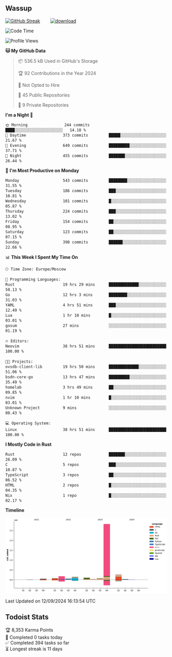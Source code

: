 ## Wassup

<!--
-->

[![GitHub Streak](http://github-readme-streak-stats.herokuapp.com?user=archeoss&theme=shades-of-purple&hide_border=true&date_format=j%20M%5B%20Y%5D)](https://git.io/streak-stats)&nbsp;&nbsp;&nbsp;&nbsp;&nbsp;&nbsp;&nbsp;&nbsp;[![download](https://user-images.githubusercontent.com/68448737/147796309-d8b65b1d-4dde-40d9-b03a-2b42aaa6cd43.jpeg)
](http://bmstu.ru/)

<!--START_SECTION:waka-->
![Code Time](http://img.shields.io/badge/Code%20Time-3%2C237%20hrs%2026%20mins-blue)

![Profile Views](http://img.shields.io/badge/Profile%20Views-0-blue)

**🐱 My GitHub Data** 

> 📦 536.5 kB Used in GitHub's Storage 
 > 
> 🏆 92 Contributions in the Year 2024
 > 
> 🚫 Not Opted to Hire
 > 
> 📜 45 Public Repositories 
 > 
> 🔑 9 Private Repositories 
 > 
**I'm a Night 🦉** 

```text
🌞 Morning                244 commits         ████░░░░░░░░░░░░░░░░░░░░░   14.18 % 
🌆 Daytime                373 commits         █████░░░░░░░░░░░░░░░░░░░░   21.67 % 
🌃 Evening                649 commits         █████████░░░░░░░░░░░░░░░░   37.71 % 
🌙 Night                  455 commits         ███████░░░░░░░░░░░░░░░░░░   26.44 % 
```
📅 **I'm Most Productive on Monday** 

```text
Monday                   543 commits         ████████░░░░░░░░░░░░░░░░░   31.55 % 
Tuesday                  186 commits         ███░░░░░░░░░░░░░░░░░░░░░░   10.81 % 
Wednesday                101 commits         █░░░░░░░░░░░░░░░░░░░░░░░░   05.87 % 
Thursday                 224 commits         ███░░░░░░░░░░░░░░░░░░░░░░   13.02 % 
Friday                   154 commits         ██░░░░░░░░░░░░░░░░░░░░░░░   08.95 % 
Saturday                 123 commits         ██░░░░░░░░░░░░░░░░░░░░░░░   07.15 % 
Sunday                   390 commits         ██████░░░░░░░░░░░░░░░░░░░   22.66 % 
```


📊 **This Week I Spent My Time On** 

```text
🕑︎ Time Zone: Europe/Moscow

💬 Programming Languages: 
Rust                     19 hrs 29 mins      █████████████░░░░░░░░░░░░   50.13 % 
Go                       12 hrs 3 mins       ████████░░░░░░░░░░░░░░░░░   31.03 % 
YAML                     4 hrs 51 mins       ███░░░░░░░░░░░░░░░░░░░░░░   12.49 % 
Lua                      1 hr 10 mins        █░░░░░░░░░░░░░░░░░░░░░░░░   03.01 % 
gosum                    27 mins             ░░░░░░░░░░░░░░░░░░░░░░░░░   01.19 % 

🔥 Editors: 
Neovim                   38 hrs 51 mins      █████████████████████████   100.00 % 

🐱‍💻 Projects: 
ovsdb-client-lib         19 hrs 50 mins      █████████████░░░░░░░░░░░░   51.06 % 
bsdn-core-go             13 hrs 47 mins      █████████░░░░░░░░░░░░░░░░   35.49 % 
homelab                  3 hrs 49 mins       ██░░░░░░░░░░░░░░░░░░░░░░░   09.85 % 
nvim                     1 hr 10 mins        █░░░░░░░░░░░░░░░░░░░░░░░░   03.01 % 
Unknown Project          9 mins              ░░░░░░░░░░░░░░░░░░░░░░░░░   00.43 % 

💻 Operating System: 
Linux                    38 hrs 51 mins      █████████████████████████   100.00 % 
```

**I Mostly Code in Rust** 

```text
Rust                     12 repos            ███████░░░░░░░░░░░░░░░░░░   26.09 % 
C                        5 repos             ███░░░░░░░░░░░░░░░░░░░░░░   10.87 % 
TypeScript               3 repos             ██░░░░░░░░░░░░░░░░░░░░░░░   06.52 % 
HTML                     2 repos             █░░░░░░░░░░░░░░░░░░░░░░░░   04.35 % 
Nix                      1 repo              █░░░░░░░░░░░░░░░░░░░░░░░░   02.17 % 
```



**Timeline**

![Lines of Code chart](https://raw.githubusercontent.com/archeoss/archeoss/master/assets/bar_graph.png)


 Last Updated on 12/09/2024 16:13:54 UTC
<!--END_SECTION:waka-->

## Todoist Stats

<!-- TODO-IST:START -->
🏆  8,353 Karma Points           
🌸  Completed 0 tasks today           
✅  Completed 394 tasks so far           
⏳  Longest streak is 11 days
<!-- TODO-IST:END -->
